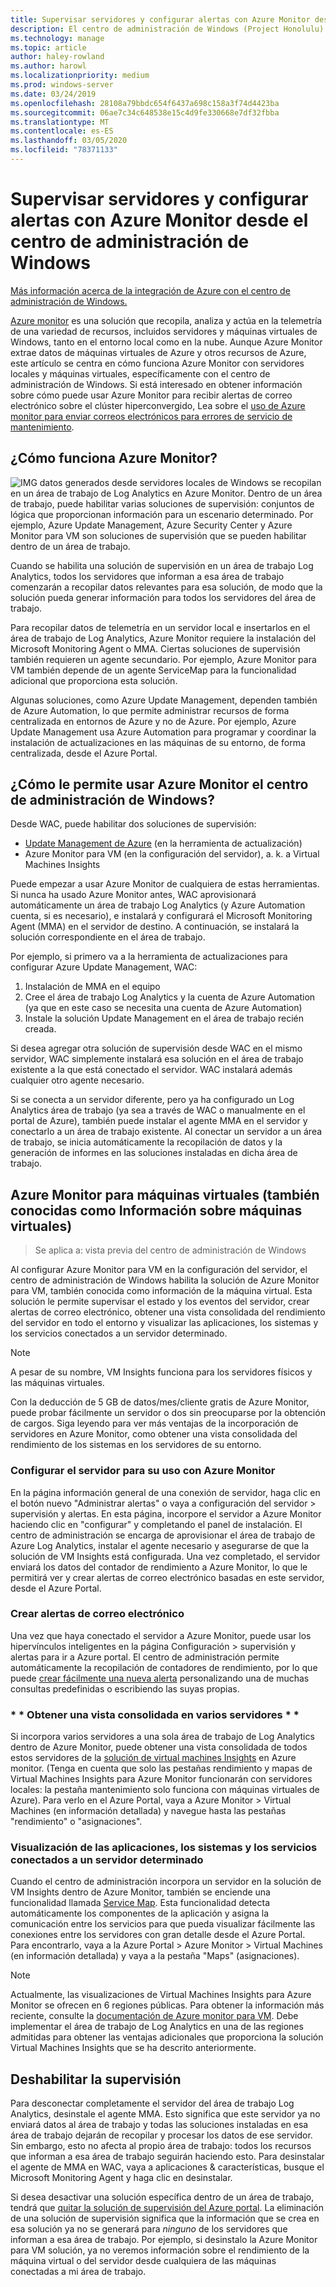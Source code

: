 ```yaml
---
title: Supervisar servidores y configurar alertas con Azure Monitor desde el centro de administración de Windows
description: El centro de administración de Windows (Project Honolulu) se integra con Azure Monitor
ms.technology: manage
ms.topic: article
author: haley-rowland
ms.author: harowl
ms.localizationpriority: medium
ms.prod: windows-server
ms.date: 03/24/2019
ms.openlocfilehash: 28108a79bbdc654f6437a698c158a3f74d4423ba
ms.sourcegitcommit: 06ae7c34c648538e15c4d9fe330668e7df32fbba
ms.translationtype: MT
ms.contentlocale: es-ES
ms.lasthandoff: 03/05/2020
ms.locfileid: "78371133"
---
```

# <a name="monitor-servers-and-configure-alerts-with-azure-monitor-from-windows-admin-center"></a>Supervisar servidores y configurar alertas con Azure Monitor desde el centro de administración de Windows

[Más información acerca de la integración de Azure con el centro de administración de Windows.](../plan/azure-integration-options.md)

[Azure monitor](https://docs.microsoft.com/azure/azure-monitor/overview) es una solución que recopila, analiza y actúa en la telemetría de una variedad de recursos, incluidos servidores y máquinas virtuales de Windows, tanto en el entorno local como en la nube. Aunque Azure Monitor extrae datos de máquinas virtuales de Azure y otros recursos de Azure, este artículo se centra en cómo funciona Azure Monitor con servidores locales y máquinas virtuales, específicamente con el centro de administración de Windows. Si está interesado en obtener información sobre cómo puede usar Azure Monitor para recibir alertas de correo electrónico sobre el clúster hiperconvergido, Lea sobre el [uso de Azure monitor para enviar correos electrónicos para errores de servicio de mantenimiento](https://docs.microsoft.com/windows-server/storage/storage-spaces/configure-azure-monitor).

## <a name="how-does-azure-monitor-work"></a>¿Cómo funciona Azure Monitor?
![IMG](../media/azure-monitor-diagram.png) datos generados desde servidores locales de Windows se recopilan en un área de trabajo de Log Analytics en Azure Monitor. Dentro de un área de trabajo, puede habilitar varias soluciones de supervisión: conjuntos de lógica que proporcionan información para un escenario determinado. Por ejemplo, Azure Update Management, Azure Security Center y Azure Monitor para VM son soluciones de supervisión que se pueden habilitar dentro de un área de trabajo. 

Cuando se habilita una solución de supervisión en un área de trabajo Log Analytics, todos los servidores que informan a esa área de trabajo comenzarán a recopilar datos relevantes para esa solución, de modo que la solución pueda generar información para todos los servidores del área de trabajo. 

Para recopilar datos de telemetría en un servidor local e insertarlos en el área de trabajo de Log Analytics, Azure Monitor requiere la instalación del Microsoft Monitoring Agent o MMA. Ciertas soluciones de supervisión también requieren un agente secundario. Por ejemplo, Azure Monitor para VM también depende de un agente ServiceMap para la funcionalidad adicional que proporciona esta solución. 

Algunas soluciones, como Azure Update Management, dependen también de Azure Automation, lo que permite administrar recursos de forma centralizada en entornos de Azure y no de Azure. Por ejemplo, Azure Update Management usa Azure Automation para programar y coordinar la instalación de actualizaciones en las máquinas de su entorno, de forma centralizada, desde el Azure Portal.


## <a name="how-does-windows-admin-center-enable-you-to-use-azure-monitor"></a>¿Cómo le permite usar Azure Monitor el centro de administración de Windows?

Desde WAC, puede habilitar dos soluciones de supervisión:

- [Update Management de Azure](azure-update-management.md) (en la herramienta de actualización)
- Azure Monitor para VM (en la configuración del servidor), a. k. a Virtual Machines Insights

Puede empezar a usar Azure Monitor de cualquiera de estas herramientas. Si nunca ha usado Azure Monitor antes, WAC aprovisionará automáticamente un área de trabajo Log Analytics (y Azure Automation cuenta, si es necesario), e instalará y configurará el Microsoft Monitoring Agent (MMA) en el servidor de destino. A continuación, se instalará la solución correspondiente en el área de trabajo. 

Por ejemplo, si primero va a la herramienta de actualizaciones para configurar Azure Update Management, WAC:

1. Instalación de MMA en el equipo
2. Cree el área de trabajo Log Analytics y la cuenta de Azure Automation (ya que en este caso se necesita una cuenta de Azure Automation)
3. Instale la solución Update Management en el área de trabajo recién creada.

Si desea agregar otra solución de supervisión desde WAC en el mismo servidor, WAC simplemente instalará esa solución en el área de trabajo existente a la que está conectado el servidor. WAC instalará además cualquier otro agente necesario.

Si se conecta a un servidor diferente, pero ya ha configurado un Log Analytics área de trabajo (ya sea a través de WAC o manualmente en el portal de Azure), también puede instalar el agente MMA en el servidor y conectarlo a un área de trabajo existente. Al conectar un servidor a un área de trabajo, se inicia automáticamente la recopilación de datos y la generación de informes en las soluciones instaladas en dicha área de trabajo.

## <a name="azure-monitor-for-virtual-machines-aka-virtual-machine-insights"></a>Azure Monitor para máquinas virtuales (también conocidas como Información sobre máquinas virtuales)
>Se aplica a: vista previa del centro de administración de Windows

Al configurar Azure Monitor para VM en la configuración del servidor, el centro de administración de Windows habilita la solución de Azure Monitor para VM, también conocida como información de la máquina virtual. Esta solución le permite supervisar el estado y los eventos del servidor, crear alertas de correo electrónico, obtener una vista consolidada del rendimiento del servidor en todo el entorno y visualizar las aplicaciones, los sistemas y los servicios conectados a un servidor determinado.

> [!NOTE]
> A pesar de su nombre, VM Insights funciona para los servidores físicos y las máquinas virtuales.

Con la deducción de 5 GB de datos/mes/cliente gratis de Azure Monitor, puede probar fácilmente un servidor o dos sin preocuparse por la obtención de cargos. Siga leyendo para ver más ventajas de la incorporación de servidores en Azure Monitor, como obtener una vista consolidada del rendimiento de los sistemas en los servidores de su entorno.

### <a name="set-up-your-server-for-use-with-azure-monitor"></a>**Configurar el servidor para su uso con Azure Monitor**

En la página información general de una conexión de servidor, haga clic en el botón nuevo "Administrar alertas" o vaya a configuración del servidor > supervisión y alertas. En esta página, incorpore el servidor a Azure Monitor haciendo clic en "configurar" y completando el panel de instalación. El centro de administración se encarga de aprovisionar el área de trabajo de Azure Log Analytics, instalar el agente necesario y asegurarse de que la solución de VM Insights está configurada. Una vez completado, el servidor enviará los datos del contador de rendimiento a Azure Monitor, lo que le permitirá ver y crear alertas de correo electrónico basadas en este servidor, desde el Azure Portal.

### <a name="create-email-alerts"></a>**Crear alertas de correo electrónico**

Una vez que haya conectado el servidor a Azure Monitor, puede usar los hipervínculos inteligentes en la página Configuración > supervisión y alertas para ir a Azure portal. El centro de administración permite automáticamente la recopilación de contadores de rendimiento, por lo que puede [crear fácilmente una nueva alerta](https://docs.microsoft.com/azure/azure-monitor/platform/alerts-log) personalizando una de muchas consultas predefinidas o escribiendo las suyas propias.

### <a name="get-a-consolidated-view-across-multiple-servers-"></a>\* * Obtener una vista consolidada en varios servidores * *

Si incorpora varios servidores a una sola área de trabajo de Log Analytics dentro de Azure Monitor, puede obtener una vista consolidada de todos estos servidores de la [solución de virtual machines Insights](https://docs.microsoft.com/azure/azure-monitor/insights/vminsights-overview) en Azure monitor.  (Tenga en cuenta que solo las pestañas rendimiento y mapas de Virtual Machines Insights para Azure Monitor funcionarán con servidores locales: la pestaña mantenimiento solo funciona con máquinas virtuales de Azure). Para verlo en el Azure Portal, vaya a Azure Monitor > Virtual Machines (en información detallada) y navegue hasta las pestañas "rendimiento" o "asignaciones".

### <a name="visualize-apps-systems-and-services-connected-to-a-given-server"></a>**Visualización de las aplicaciones, los sistemas y los servicios conectados a un servidor determinado**

Cuando el centro de administración incorpora un servidor en la solución de VM Insights dentro de Azure Monitor, también se enciende una funcionalidad llamada [Service Map](https://docs.microsoft.com/azure/azure-monitor/insights/service-map). Esta funcionalidad detecta automáticamente los componentes de la aplicación y asigna la comunicación entre los servicios para que pueda visualizar fácilmente las conexiones entre los servidores con gran detalle desde el Azure Portal. Para encontrarlo, vaya a la Azure Portal > Azure Monitor > Virtual Machines (en información detallada) y vaya a la pestaña "Maps" (asignaciones).

> [!NOTE]
> Actualmente, las visualizaciones de Virtual Machines Insights para Azure Monitor se ofrecen en 6 regiones públicas.  Para obtener la información más reciente, consulte la [documentación de Azure monitor para VM](https://docs.microsoft.com/azure/azure-monitor/insights/vminsights-onboard#log-analytics).  Debe implementar el área de trabajo de Log Analytics en una de las regiones admitidas para obtener las ventajas adicionales que proporciona la solución Virtual Machines Insights que se ha descrito anteriormente.

## <a name="disabling-monitoring"></a>Deshabilitar la supervisión

Para desconectar completamente el servidor del área de trabajo Log Analytics, desinstale el agente MMA. Esto significa que este servidor ya no enviará datos al área de trabajo y todas las soluciones instaladas en esa área de trabajo dejarán de recopilar y procesar los datos de ese servidor. Sin embargo, esto no afecta al propio área de trabajo: todos los recursos que informan a esa área de trabajo seguirán haciendo esto. Para desinstalar el agente de MMA en WAC, vaya a aplicaciones & características, busque el Microsoft Monitoring Agent y haga clic en desinstalar.

Si desea desactivar una solución específica dentro de un área de trabajo, tendrá que [quitar la solución de supervisión del Azure portal](https://docs.microsoft.com/azure/azure-monitor/insights/solutions#remove-a-management-solution). La eliminación de una solución de supervisión significa que la información que se crea en esa solución ya no se generará para _ninguno_ de los servidores que informan a esa área de trabajo. Por ejemplo, si desinstalo la Azure Monitor para VM solución, ya no veremos información sobre el rendimiento de la máquina virtual o del servidor desde cualquiera de las máquinas conectadas a mi área de trabajo.